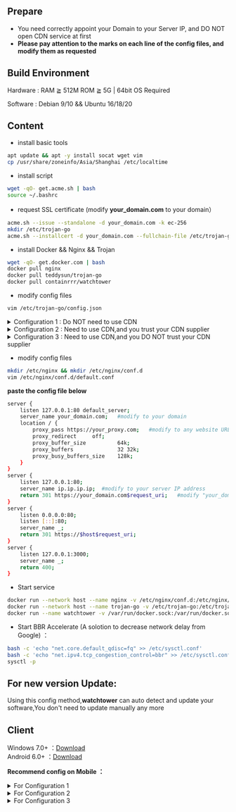 ## Prepare 
- You need correctly appoint your Domain to your Server IP, and DO NOT open CDN service at first	   
- **Please pay attention to the marks on each line of the config files, and modify them as requested**    	
## Build Environment	
Hardware : RAM ≧ 512M ROM ≧ 5G | 64bit OS Required			

Software : Debian 9/10 && Ubuntu 16/18/20
## Content 
- install basic tools   
```bash
apt update && apt -y install socat wget vim
cp /usr/share/zoneinfo/Asia/Shanghai /etc/localtime
```
- install script	 
```bash
wget -qO- get.acme.sh | bash 
source ~/.bashrc
```
- request SSL certificate (modify **your_domain.com** to your domain）  
```bash
acme.sh --issue --standalone -d your_domain.com -k ec-256
mkdir /etc/trojan-go
acme.sh --installcert -d your_domain.com --fullchain-file /etc/trojan-go/server.pem --key-file /etc/trojan-go/server.key --ecc
```
- install Docker && Nginx && Trojan    
```bash
wget -qO- get.docker.com | bash
docker pull nginx
docker pull teddysun/trojan-go
docker pull containrrr/watchtower
```
- modify config files
```bash
vim /etc/trojan-go/config.json
```

<details>
<summary>Configuration 1 : Do NOT need to use CDN</summary>

```bash
{
    "run_type": "server",
    "local_addr": "0.0.0.0",
    "local_port": 443,
    "remote_addr": "127.0.0.1",
    "remote_port": 80,
    "password": [
        "password0"  #modify to your password
    ],
    "ssl": {
        "verify": true,
        "verify_hostname": true,
        "cert": "/etc/trojan-go/server.pem",
        "key": "/etc/trojan-go/server.key",
	"sni": "your_domain.com",    #modify to your domain
        "fallback_port": 3000 
    }
}
```
</details>

<details>
<summary>Configuration 2 : Need to use CDN,and you trust your CDN supplier</summary>

```bash
{
    "run_type": "server",
    "local_addr": "0.0.0.0",
    "local_port": 443,
    "remote_addr": "127.0.0.1",
    "remote_port": 80,
    "password": [
        "password0"  #modify to your password
    ],
    "ssl": {
        "verify": true,
        "verify_hostname": true,
        "cert": "/etc/trojan-go/server.pem",
        "key": "/etc/trojan-go/server.key",
	"sni": "your_domain.com",    #modify to your domain
        "fallback_port": 3000 
    },
    "websocket": {
    "enabled": true,
    "path": "/your_path",  #modify to your path
    "host": "your_domain.com"   #modify to your domain
    }
}
```
</details>  

<details>
<summary>Configuration 3 : Need to use CDN,and you DO NOT trust your CDN supplier</summary>

```bash
{
    "run_type": "server",
    "local_addr": "0.0.0.0",
    "local_port": 443,
    "remote_addr": "127.0.0.1",
    "remote_port": 80,
    "password": [
        "password0"  #modify to your password
    ],
    "ssl": {
        "verify": true,
        "verify_hostname": true,
        "cert": "/etc/trojan-go/server.pem",
        "key": "/etc/trojan-go/server.key",
	"sni": "your_domain.com",    #modify to your domain
        "fallback_port": 3000 
    },
    "websocket": {
    "enabled": true,
    "path": "/your_path",  #modify to your path
    "host": "your_domain.com"   #modify to your domain
    },
    "shadowsocks": {
    "enabled": true,
    "method": "AES-128-GCM",
    "password": "password1"   #modify to another password
  }
}
```
</details>

- modify config files
```bash
mkdir /etc/nginx && mkdir /etc/nginx/conf.d
vim /etc/nginx/conf.d/default.conf
```
**paste the config file below**  
```bash
server {
    listen 127.0.0.1:80 default_server;
    server_name your_domain.com;   #modify to your domain
    location / {
        proxy_pass https://your_proxy.com;   #modify to any website URL you want to disguise  
        proxy_redirect     off;
        proxy_buffer_size          64k; 
        proxy_buffers              32 32k; 
        proxy_busy_buffers_size    128k;  
    }
}
server {
    listen 127.0.0.1:80;
    server_name ip.ip.ip.ip;  #modify to your server IP address
    return 301 https://your_domain.com$request_uri;   #modify "your_domain.com" to your domain
}
server {
    listen 0.0.0.0:80;
    listen [::]:80;
    server_name _;
    return 301 https://$host$request_uri;
}
server {
	listen 127.0.0.1:3000;
	server_name _;
	return 400;
}
```
- Start service  
```bash
docker run --network host --name nginx -v /etc/nginx/conf.d:/etc/nginx/conf.d --restart=always -d nginx
docker run --network host --name trojan-go -v /etc/trojan-go:/etc/trojan-go --restart=always -d teddysun/trojan-go
docker run --name watchtower -v /var/run/docker.sock:/var/run/docker.sock --restart unless-stopped -d containrrr/watchtower --cleanup
```
- Start BBR Accelerate (A solotion to decrease network delay from Google) ： 
```bash
bash -c 'echo "net.core.default_qdisc=fq" >> /etc/sysctl.conf'
bash -c 'echo "net.ipv4.tcp_congestion_control=bbr" >> /etc/sysctl.conf'
sysctl -p
```
## For new version Update:
Using this config method,**watchtower** can auto detect and update your software,You don't need to update manually any more

## Client 
Windows 7.0+ ：[Download](https://github.com/charlieethan/firewall-proxy/releases/tag/1.4.0)		   
Android 6.0+ ：[Download](https://github.com/charlieethan/firewall-proxy/releases/download/V0.7.7/Igniter-Go-v0.7.7.apk)			

**Recommend config on Mobile ：**		
<details>
<summary>For Configuration 1</summary>

```bash
{
    "run_type": "client",
    "local_addr": "127.0.0.1",
    "local_port": 1080,
    "remote_addr": "your_domain",
    "remote_port": 443,
    "password": [
        "your_password"
    ],
    "ssl": {
        "verify": true,
	"verify_hostname": true,
        "sni": "your_domain",
        "session_ticket": true,
        "reuse_session": true,
        "fingerprint": "firefox"
    },
    "mux": {
        "enabled": true,
        "concurrency": 8,
        "idle_timeout": 60
    }
}
```
</details>

<details>
<summary>For Configuration 2</summary>

```bash
{
    "run_type": "client",
    "local_addr": "127.0.0.1",
    "local_port": 1080,
    "remote_addr": "your_domain",
    "remote_port": 443,
    "password": [
        "your_password"
    ],
    "ssl": {
        "verify": true,
	"verify_hostname": true,
        "sni": "your_domain",
        "session_ticket": true,
        "reuse_session": true,
        "fingerprint": "firefox"
    },
    "mux": {
        "enabled": true,
        "concurrency": 8,
        "idle_timeout": 60
    },
    "websocket": {
    "enabled": true,
    "path": "/your_path", 
    "hostname": "your_domain.com"  
    }
}
```
</details>

<details>
<summary>For Configuration 3</summary>

```bash
{
    "run_type": "client",
    "local_addr": "127.0.0.1",
    "local_port": 1080,
    "remote_addr": "your_domain",
    "remote_port": 443,
    "password": [
        "your_password"
    ],
    "ssl": {
        "verify": true,
	"verify_hostname": true,
        "sni": "your_domain",
        "session_ticket": true,
        "reuse_session": true,
        "fingerprint": "firefox"
    },
    "mux": {
        "enabled": true,
        "concurrency": 8,
        "idle_timeout": 60
    },
    "websocket": {
    "enabled": true,
    "path": "/your_path", 
    "hostname": "your_domain.com"  
    },
    "shadowsocks": {
    "enabled": true,
    "method": "AES-128-GCM",
    "password": "password1" 
  }
}
```
</details>
